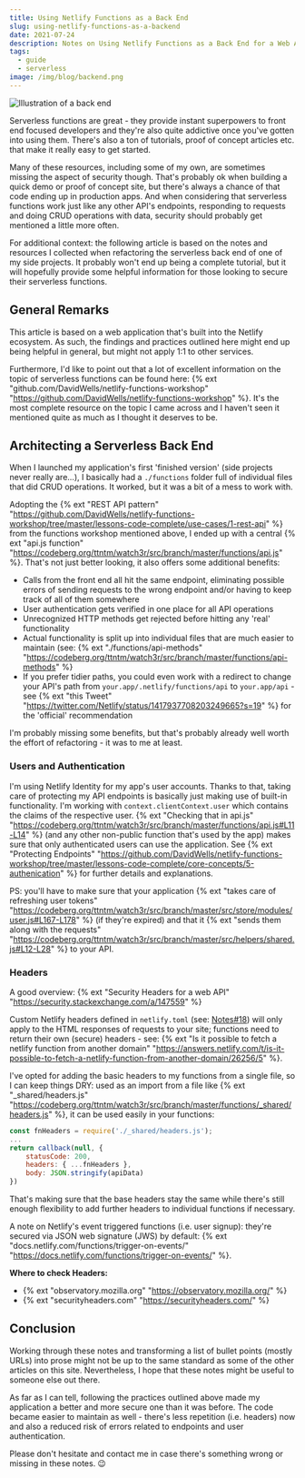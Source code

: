 ```yaml
---
title: Using Netlify Functions as a Back End
slug: using-netlify-functions-as-a-backend
date: 2021-07-24
description: Notes on Using Netlify Functions as a Back End for a Web Application.
tags:
  - guide
  - serverless
image: /img/blog/backend.png
---
```


<img src="/img/blog/backend.png" class="img-fluid img-center" alt="Illustration of a back end">

Serverless functions are great - they provide instant superpowers to front end focused developers and they're also quite addictive once you've gotten into using them. There's also a ton of tutorials, proof of concept articles etc. that make it really easy to get started.

Many of these resources, including some of my own, are sometimes missing the aspect of security though. That's probably ok when building a quick demo or proof of concept site, but there's always a chance of that code ending up in production apps. And when considering that serverless functions work just like any other API's endpoints, responding to requests and doing CRUD operations with data, security should probably get mentioned a little more often.

For additional context: the following article is based on the notes and resources I collected when refactoring the serverless back end of one of my side projects. It probably won't end up being a complete tutorial, but it will hopefully provide some helpful information for those looking to secure their serverless functions.

## General Remarks

This article is based on a web application that's built into the Netlify ecosystem. As such, the findings and practices outlined here might end up being helpful in general, but might not apply 1:1 to other services.

Furthermore, I'd like to point out that a lot of excellent information on the topic of serverless functions can be found here: {% ext "github.com/DavidWells/netlify-functions-workshop" "https://github.com/DavidWells/netlify-functions-workshop" %}. It's the most complete resource on the topic I came across and I haven't seen it mentioned quite as much as I thought it deserves to be.

## Architecting a Serverless Back End

When I launched my application's first 'finished version' (side projects never really are...), I basically had a `./functions` folder full of individual files that did CRUD operations. It worked, but it was a bit of a mess to work with.

Adopting the {% ext "REST API pattern" "https://github.com/DavidWells/netlify-functions-workshop/tree/master/lessons-code-complete/use-cases/1-rest-api" %} from the functions workshop mentioned above, I ended up with a central {% ext "api.js function" "https://codeberg.org/ttntm/watch3r/src/branch/master/functions/api.js" %}. That's not just better looking, it also offers some additional benefits:

- Calls from the front end all hit the same endpoint, eliminating possible errors of sending requests to the wrong endpoint and/or having to keep track of all of them somewhere
- User authentication gets verified in one place for all API operations
- Unrecognized HTTP methods get rejected before hitting any 'real' functionality
- Actual functionality is split up into individual files that are much easier to maintain (see: {% ext "./functions/api-methods" "https://codeberg.org/ttntm/watch3r/src/branch/master/functions/api-methods" %}
- If you prefer tidier paths, you could even work with a redirect to change your API's path from `your.app/.netlify/functions/api` to `your.app/api` - see {% ext "this Tweet" "https://twitter.com/Netlify/status/1417937708203249665?s=19" %} for the 'official' recommendation

I'm probably missing some benefits, but that's probably already well worth the effort of refactoring - it was to me at least.

### Users and Authentication

I'm using Netlify Identity for my app's user accounts. Thanks to that, taking care of protecting my API endpoints is basically just making use of built-in functionality. I'm working with `context.clientContext.user` which contains the claims of the respective user. {% ext "Checking that in api.js" "https://codeberg.org/ttntm/watch3r/src/branch/master/functions/api.js#L11-L14" %} (and any other non-public function that's used by the app) makes sure that only authenticated users can use the application. See {% ext "Protecting Endpoints" "https://github.com/DavidWells/netlify-functions-workshop/tree/master/lessons-code-complete/core-concepts/5-authenication" %} for further details and explanations.

PS: you'll have to make sure that your application {% ext "takes care of refreshing user tokens" "https://codeberg.org/ttntm/watch3r/src/branch/master/src/store/modules/user.js#L167-L178" %} (if they're expired) and that it {% ext "sends them along with the requests" "https://codeberg.org/ttntm/watch3r/src/branch/master/src/helpers/shared.js#L12-L28" %} to your API.

### Headers

A good overview: {% ext "Security Headers for a web API" "https://security.stackexchange.com/a/147559" %}

Custom Netlify headers defined in `netlify.toml` (see: [Notes#18](/notes/#18)) will only apply to the HTML responses of requests to your site; functions need to return their own (secure) headers - see: {% ext "Is it possible to fetch a netlify function from another domain" "https://answers.netlify.com/t/is-it-possible-to-fetch-a-netlify-function-from-another-domain/26256/5" %}.

I've opted for adding the basic headers to my functions from a single file, so I can keep things DRY: used as an import from a file like {% ext "_shared/headers.js" "https://codeberg.org/ttntm/watch3r/src/branch/master/functions/_shared/headers.js" %}, it can be used easily in your functions:

```jsx
const fnHeaders = require('./_shared/headers.js');
...
return callback(null, {
	statusCode: 200,
	headers: { ...fnHeaders },
	body: JSON.stringify(apiData)
})
```

That's making sure that the base headers stay the same while there's still enough flexibility to add further headers to individual functions if necessary.

A note on Netlify's event triggered functions (i.e. user signup): they're secured via JSON web signature (JWS) by default: {% ext "docs.netlify.com/functions/trigger-on-events/" "https://docs.netlify.com/functions/trigger-on-events/" %}.

**Where to check Headers:**

- {% ext "observatory.mozilla.org" "https://observatory.mozilla.org/" %}
- {% ext "securityheaders.com" "https://securityheaders.com/" %}

## Conclusion

Working through these notes and transforming a list of bullet points (mostly URLs) into prose might not be up to the same standard as some of the other articles on this site. Nevertheless, I hope that these notes might be useful to someone else out there.

As far as I can tell, following the practices outlined above made my application a better and more secure one than it was before. The code became easier to maintain as well - there's less repetition (i.e. headers) now and also a reduced risk of errors related to endpoints and user authentication.

Please don't hesitate and contact me in case there's something wrong or missing in these notes. 😉
